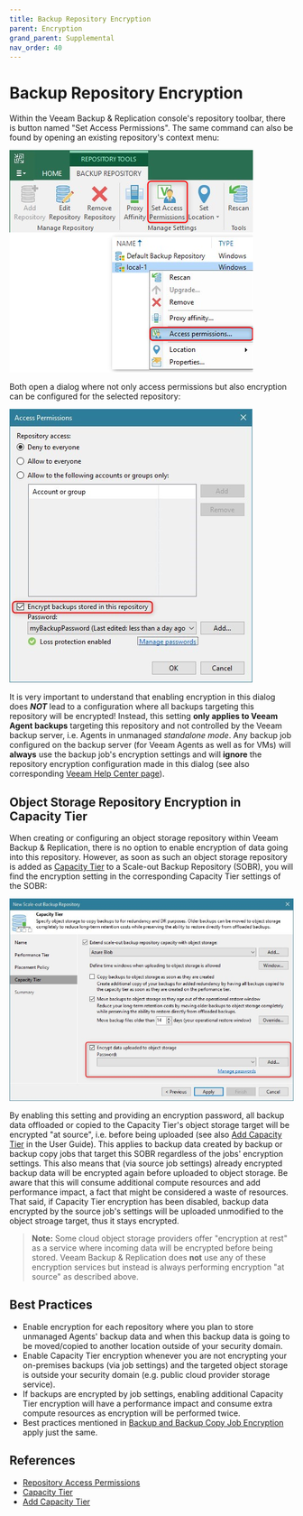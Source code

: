 ```yaml
---
title: Backup Repository Encryption
parent: Encryption
grand_parent: Supplemental
nav_order: 40
---
```

# Backup Repository Encryption

Within the Veeam Backup & Replication console's repository toolbar, there is button named "Set Access Permissions". The same command can also be found by opening an existing repository's context menu:

![Repository toolbar and context menu](media/repository_toolbar.png)

Both open a dialog where not only access permissions but also encryption can be configured for the selected repository:

![Repository permissions dialog](media/repository_permissions.jpg)

It is very important to understand that enabling encryption in this dialog does **_NOT_** lead to a configuration where all backups targeting this repository will be encrypted! Instead, this setting **only applies to Veeam Agent backups** targeting this repository and not controlled by the Veeam backup server, i.e. Agents in unmanaged *standalone mode*. Any backup job configured on the backup server (for Veeam Agents as well as for VMs) will **always** use the backup job's encryption settings and will **ignore** the repository encryption configuration made in this dialog (see also corresponding [Veeam Help Center page][Repository Access Permissions]).

## Object Storage Repository Encryption in Capacity Tier
When creating or configuring an object storage repository within Veeam Backup & Replication, there is no option to enable encryption of data going into this repository. However, as soon as such an object storage repository is added as [Capacity Tier] to a Scale-out Backup Repository (SOBR), you will find the encryption setting in the corresponding Capacity Tier settings of the SOBR:

![Capacity Tier Encryption Settings](media/object_storage_encryption.jpg)

By enabling this setting and providing an encryption password, all backup data offloaded or copied to the Capacity Tier's object storage target will be encrypted "at source", i.e. before being uploaded (see also [Add Capacity Tier] in the User Guide). This applies to backup data created by backup or backup copy jobs that target this SOBR regardless of the jobs' encryption settings. This also means that (via source job settings) already encrypted backup data will be encrypted again before uploaded to object storage. Be aware that this will consume additional compute resources and add performance impact, a fact that might be considered a waste of resources. That said, if Capacity Tier encryption has been disabled, backup data encrypted by the source job's settings will be uploaded unmodified to the object stroage target, thus it stays encrypted.

>**Note:** Some cloud object storage providers offer "encryption at rest" as a service where incoming data will be encrypted before being stored. Veeam Backup & Replication does **not** use any of these encryption services but instead is always performing encryption "at source" as described above.

## Best Practices
- Enable encryption for each repository where you plan to store unmanaged Agents' backup data and when this backup data is going to be moved/copied to another location outside of your security domain.
- Enable Capacity Tier encryption whenever you are not encrypting your on-premises backups (via job settings) and the targeted object storage is outside your security domain (e.g. public cloud provider storage service).
- If backups are encrypted by job settings, enabling additional Capacity Tier encryption will have a performance impact and consume extra compute resources as encryption will be performed twice.
- Best practices mentioned in [Backup and Backup Copy Job Encryption](job.md) apply just the same.

## References
- [Repository Access Permissions]
- [Capacity Tier]
- [Add Capacity Tier]

<!-- referenced links -->
[Repository Access Permissions]: https://helpcenter.veeam.com/docs/backup/vsphere/access_permissions.html
[Capacity Tier]: https://helpcenter.veeam.com/docs/backup/vsphere/capacity_tier.html
[Add Capacity Tier]: https://helpcenter.veeam.com/docs/backup/vsphere/new_capacity_tier.html
